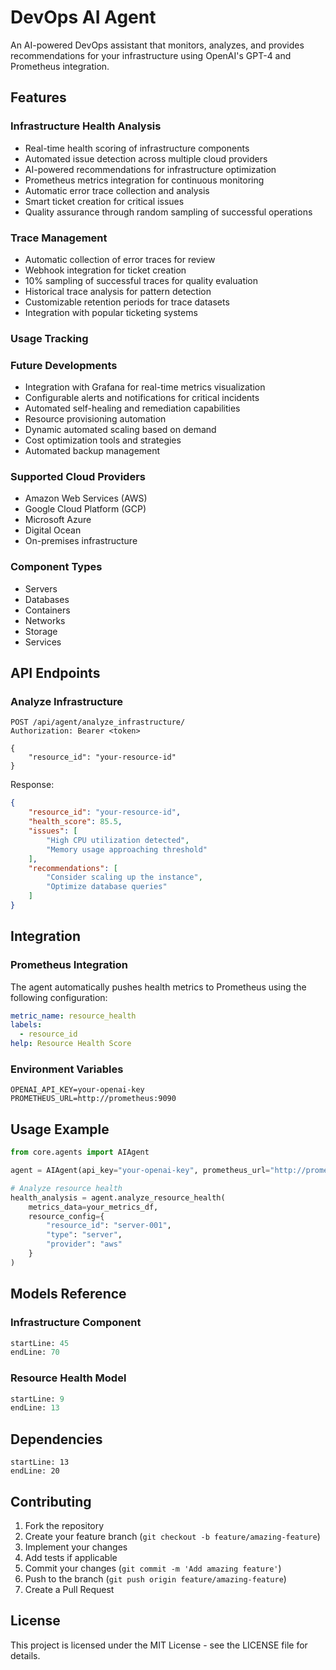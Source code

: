 # DevOps AI Agent

An AI-powered DevOps assistant that monitors, analyzes, and provides recommendations for your infrastructure using OpenAI's GPT-4 and Prometheus integration.

## Features

### Infrastructure Health Analysis
- Real-time health scoring of infrastructure components
- Automated issue detection across multiple cloud providers
- AI-powered recommendations for infrastructure optimization
- Prometheus metrics integration for continuous monitoring
- Automatic error trace collection and analysis
- Smart ticket creation for critical issues
- Quality assurance through random sampling of successful operations

### Trace Management
- Automatic collection of error traces for review
- Webhook integration for ticket creation
- 10% sampling of successful traces for quality evaluation
- Historical trace analysis for pattern detection
- Customizable retention periods for trace datasets
- Integration with popular ticketing systems

### Usage Tracking

### Future Developments
- Integration with Grafana for real-time metrics visualization
- Configurable alerts and notifications for critical incidents
- Automated self-healing and remediation capabilities
- Resource provisioning automation
- Dynamic automated scaling based on demand
- Cost optimization tools and strategies
- Automated backup management

### Supported Cloud Providers
- Amazon Web Services (AWS)
- Google Cloud Platform (GCP)
- Microsoft Azure
- Digital Ocean
- On-premises infrastructure

### Component Types
- Servers
- Databases
- Containers
- Networks
- Storage
- Services

## API Endpoints

### Analyze Infrastructure
```http
POST /api/agent/analyze_infrastructure/
Authorization: Bearer <token>

{
    "resource_id": "your-resource-id"
}
```

Response:
```json
{
    "resource_id": "your-resource-id",
    "health_score": 85.5,
    "issues": [
        "High CPU utilization detected",
        "Memory usage approaching threshold"
    ],
    "recommendations": [
        "Consider scaling up the instance",
        "Optimize database queries"
    ]
}
```

## Integration

### Prometheus Integration
The agent automatically pushes health metrics to Prometheus using the following configuration:

```yaml
metric_name: resource_health
labels:
  - resource_id
help: Resource Health Score
```

### Environment Variables
```
OPENAI_API_KEY=your-openai-key
PROMETHEUS_URL=http://prometheus:9090
```

## Usage Example

```python
from core.agents import AIAgent

agent = AIAgent(api_key="your-openai-key", prometheus_url="http://prometheus:9090")

# Analyze resource health
health_analysis = agent.analyze_resource_health(
    metrics_data=your_metrics_df,
    resource_config={
        "resource_id": "server-001",
        "type": "server",
        "provider": "aws"
    }
)
```

## Models Reference

### Infrastructure Component
```python
startLine: 45
endLine: 70
```

### Resource Health Model
```python
startLine: 9
endLine: 13
```

## Dependencies
```
startLine: 13
endLine: 20
```

## Contributing

1. Fork the repository
2. Create your feature branch (`git checkout -b feature/amazing-feature`)
3. Implement your changes
4. Add tests if applicable
5. Commit your changes (`git commit -m 'Add amazing feature'`)
6. Push to the branch (`git push origin feature/amazing-feature`)
7. Create a Pull Request

## License

This project is licensed under the MIT License - see the LICENSE file for details.
```